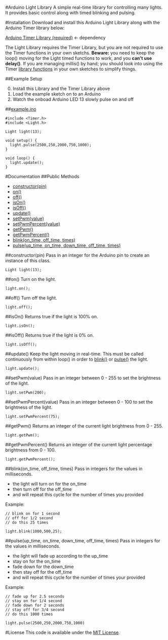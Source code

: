#Arduino Light Library
A simple real-time library for controlling many lights. It provides basic control along with timed blinking and pulsing.

#Installation
Download and install this Arduino Light Library along with the Arduino Timer library below:

[Arduino Timer Library (required)](https://github.com/alextaujenis/Timer) <- dependency

The Light Library requires the Timer Library, but you are not required to use the Timer functions in your own sketchs. **Beware:** you need to keep the loop() moving for the Light timed functions to work, and you **can't use delay()**. If you are managing millis() by hand; you should look into using the Timer [library functions](https://github.com/alextaujenis/Timer#arduino-timer-library) in your own sketches to simplify things.


##Example Setup

0. Install this Library and the Timer Library above
0. Load the example sketch on to an Arduino
0. Watch the onboad Arduino LED 13 slowly pulse on and off

##[example.ino](https://github.com/alextaujenis/Light/blob/master/example/example.ino)

    #include <Timer.h>
    #include <Light.h>

    Light light(13);

    void setup() {
      light.pulse(2500,250,2000,750,1000);
    }

    void loop() {
      light.update();
    }

#Documentation
##Public Methods
* [constructor(pin)](#constructorpin)
* [on()](#on)
* [off()](#off)
* [isOn()](#ison)
* [isOff()](#isoff)
* [update()](#update)
* [setPwm(value)](#setpwmvalue)
* [setPwmPercent(value)](#setpwmpercentvalue)
* [getPwm()](#getpwm)
* [getPwmPercent()](#getpwmpercent)
* [blink(on\_time, off\_time, times)](#blinkon_time-off_time-times)
* [pulse(up\_time, on\_time, down\_time, off\_time, times)](#pulseup_time-on_time-down_time-off_time-times)

##constructor(pin)
Pass in an integer for the Arduino pin to create an instance of this class.

    Light light(13);

##on()
Turn on the light.

    light.on();

##off()
Turn off the light.

    light.off();


##isOn()
Returns true if the light is 100% on.

    light.isOn();

##isOff()
Returns true if the light is 0% on.

    light.isOff();

##update()
Keep the light moving in real-time. This must be called continuously from within loop() in order to [blink()](#blinkon_time-off_time-times) or [pulse()](#pulseup_time-on_time-down_time-off_time-times) the light.

    light.update();

##setPwm(value)
Pass in an integer between 0 - 255 to set the brightness of the light.

    light.setPwm(200);

##setPwmPercent(value)
Pass in an integer between 0 - 100 to set the brightness of the light.

    light.setPwmPercent(75);

##getPwm()
Returns an integer of the current light brightness from 0 - 255.

    light.getPwm();

##getPwmPercent()
Returns an integer of the current light percentage brightness from 0 - 100.

    light.getPwmPercent();

##blink(on\_time, off\_time, times)
Pass in integers for the values in milliseconds.

* the light will turn on for the on\_time
* then turn off for the off\_time
* and will repeat this cycle for the number of times you provided

Example:

    // blink on for 1 second
    // off for 1/2 second
    // do this 25 times

    light.blink(1000,500,25);

##pulse(up\_time, on\_time, down\_time, off\_time, times)
Pass in integers for the values in milliseconds.

* the light will fade up according to the up\_time
* stay on for the on\_time
* fade down for the down\_time
* then stay off for the off\_time
* and will repeat this cycle for the number of times your provided

Example:

    // fade up for 2.5 seconds
    // stay on for 1/4 second
    // fade down for 2 seconds
    // stay off for 3/4 second
    // do this 1000 times

    light.pulse(2500,250,2000,750,1000)

#License
This code is available under the [MIT License](http://opensource.org/licenses/mit-license.php).